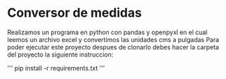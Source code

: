 # Conversor de medidas
Realizamos un programa en python con pandas y openpyxl en el cual leemos un archivo excel y convertimos las unidades cms a pulgadas
Para poder ejecutar este proyecto despues de clonarlo debes hacer la carpeta del proyecto la siguiente instruccion:

'''
pip install -r requirements.txt
'''
